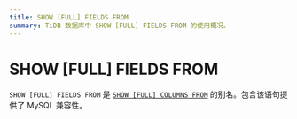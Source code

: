 ```yaml
---
title: SHOW [FULL] FIELDS FROM
summary: TiDB 数据库中 SHOW [FULL] FIELDS FROM 的使用概况。
---
```


# SHOW [FULL] FIELDS FROM

`SHOW [FULL] FIELDS FROM` 是 [`SHOW [FULL] COLUMNS FROM`](/sql-statements/sql-statement-show-columns-from.md) 的别名。包含该语句提供了 MySQL 兼容性。

